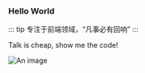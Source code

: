 ### Hello World

::: tip
专注于前端领域，“凡事必有回响”
:::

Talk is cheap, show me the code!


![An image](~~/web.jpeg)